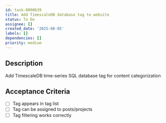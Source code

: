 ```yaml
---
id: task-0000639
title: Add TimescaleDB database tag to website
status: To Do
assignee: []
created_date: '2025-08-05'
labels: []
dependencies: []
priority: medium
---
```


## Description

Add TimescaleDB time-series SQL database tag for content categorization

## Acceptance Criteria

- [ ] Tag appears in tag list
- [ ] Tag can be assigned to posts/projects
- [ ] Tag filtering works correctly
